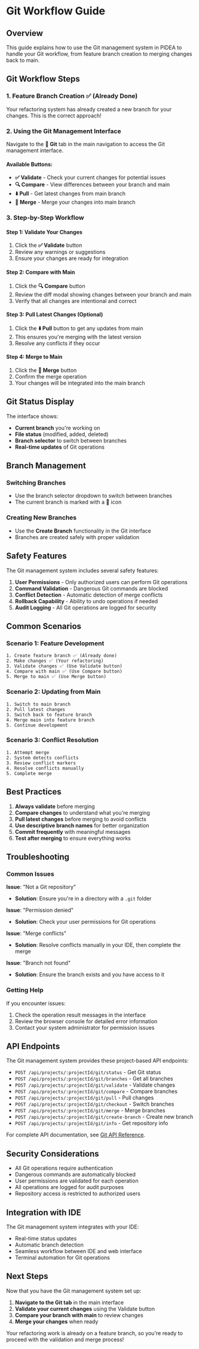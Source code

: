 # Git Workflow Guide

## Overview

This guide explains how to use the Git management system in PIDEA to handle your Git workflow, from feature branch creation to merging changes back to main.

## Git Workflow Steps

### 1. Feature Branch Creation ✅ (Already Done)

Your refactoring system has already created a new branch for your changes. This is the correct approach!

### 2. Using the Git Management Interface

Navigate to the **🔧 Git** tab in the main navigation to access the Git management interface.

#### Available Buttons:

- **✅ Validate** - Check your current changes for potential issues
- **🔍 Compare** - View differences between your branch and main
- **⬇️ Pull** - Get latest changes from main branch
- **🔀 Merge** - Merge your changes into main branch

### 3. Step-by-Step Workflow

#### Step 1: Validate Your Changes
1. Click the **✅ Validate** button
2. Review any warnings or suggestions
3. Ensure your changes are ready for integration

#### Step 2: Compare with Main
1. Click the **🔍 Compare** button
2. Review the diff modal showing changes between your branch and main
3. Verify that all changes are intentional and correct

#### Step 3: Pull Latest Changes (Optional)
1. Click the **⬇️ Pull** button to get any updates from main
2. This ensures you're merging with the latest version
3. Resolve any conflicts if they occur

#### Step 4: Merge to Main
1. Click the **🔀 Merge** button
2. Confirm the merge operation
3. Your changes will be integrated into the main branch

## Git Status Display

The interface shows:
- **Current branch** you're working on
- **File status** (modified, added, deleted)
- **Branch selector** to switch between branches
- **Real-time updates** of Git operations

## Branch Management

### Switching Branches
- Use the branch selector dropdown to switch between branches
- The current branch is marked with a 📍 icon

### Creating New Branches
- Use the **Create Branch** functionality in the Git interface
- Branches are created safely with proper validation

## Safety Features

The Git management system includes several safety features:

1. **User Permissions** - Only authorized users can perform Git operations
2. **Command Validation** - Dangerous Git commands are blocked
3. **Conflict Detection** - Automatic detection of merge conflicts
4. **Rollback Capability** - Ability to undo operations if needed
5. **Audit Logging** - All Git operations are logged for security

## Common Scenarios

### Scenario 1: Feature Development
```
1. Create feature branch ✅ (Already done)
2. Make changes ✅ (Your refactoring)
3. Validate changes ✅ (Use Validate button)
4. Compare with main ✅ (Use Compare button)
5. Merge to main ✅ (Use Merge button)
```

### Scenario 2: Updating from Main
```
1. Switch to main branch
2. Pull latest changes
3. Switch back to feature branch
4. Merge main into feature branch
5. Continue development
```

### Scenario 3: Conflict Resolution
```
1. Attempt merge
2. System detects conflicts
3. Review conflict markers
4. Resolve conflicts manually
5. Complete merge
```

## Best Practices

1. **Always validate** before merging
2. **Compare changes** to understand what you're merging
3. **Pull latest changes** before merging to avoid conflicts
4. **Use descriptive branch names** for better organization
5. **Commit frequently** with meaningful messages
6. **Test after merging** to ensure everything works

## Troubleshooting

### Common Issues

**Issue**: "Not a Git repository"
- **Solution**: Ensure you're in a directory with a `.git` folder

**Issue**: "Permission denied"
- **Solution**: Check your user permissions for Git operations

**Issue**: "Merge conflicts"
- **Solution**: Resolve conflicts manually in your IDE, then complete the merge

**Issue**: "Branch not found"
- **Solution**: Ensure the branch exists and you have access to it

### Getting Help

If you encounter issues:
1. Check the operation result messages in the interface
2. Review the browser console for detailed error information
3. Contact your system administrator for permission issues

## API Endpoints

The Git management system provides these project-based API endpoints:

- `POST /api/projects/:projectId/git/status` - Get Git status
- `POST /api/projects/:projectId/git/branches` - Get all branches
- `POST /api/projects/:projectId/git/validate` - Validate changes
- `POST /api/projects/:projectId/git/compare` - Compare branches
- `POST /api/projects/:projectId/git/pull` - Pull changes
- `POST /api/projects/:projectId/git/checkout` - Switch branches
- `POST /api/projects/:projectId/git/merge` - Merge branches
- `POST /api/projects/:projectId/git/create-branch` - Create new branch
- `POST /api/projects/:projectId/git/info` - Get repository info

For complete API documentation, see [Git API Reference](../08_reference/api/git-api.md).

## Security Considerations

- All Git operations require authentication
- Dangerous commands are automatically blocked
- User permissions are validated for each operation
- All operations are logged for audit purposes
- Repository access is restricted to authorized users

## Integration with IDE

The Git management system integrates with your IDE:
- Real-time status updates
- Automatic branch detection
- Seamless workflow between IDE and web interface
- Terminal automation for Git operations

## Next Steps

Now that you have the Git management system set up:

1. **Navigate to the Git tab** in the main interface
2. **Validate your current changes** using the Validate button
3. **Compare your branch with main** to review changes
4. **Merge your changes** when ready

Your refactoring work is already on a feature branch, so you're ready to proceed with the validation and merge process! 
